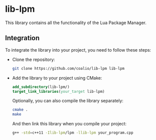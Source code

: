 # lib-lpm

This library contains all the functionality of the Lua Package Manager.

## Integration

To integrate the library into your project, you need to follow these steps:

-   Clone the repository:
    ```bash
    git clone https://github.com/coalio/lib-lpm lib-lpm
    ```
-   Add the library to your project using CMake:

    ```cmake
    add_subdirectory(lib-lpm/)
    target_link_libraries(your_target lib-lpm)
    ```

    Optionally, you can also compile the library separately:

    ```bash
    cmake .
    make
    ```

    And then link this library when you compile your project:

    ```bash
    g++ -std=c++11 -Ilib-lpm/lpm -llib-lpm your_program.cpp
    ```

